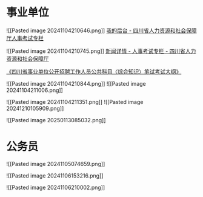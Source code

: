 # 事业单位

![[Pasted image 20241104210646.png]]
[我的后台 - 四川省人力资源和社会保障厅人事考试专栏](https://www.scpta.com.cn/user)

![[Pasted image 20241104210745.png]]
[新闻详情 - 人事考试专栏 - 四川省人力资源和社会保障厅](https://www.scpta.com.cn/content-61-ECC000A0E86D7A09AF3D6E1A415E8C7F)

[《四川省事业单位公开招聘工作人员公共科目〈综合知识〉笔试考试大纲》](https://www.kdocs.cn/l/crIIcON7EwTC)

![[Pasted image 20241104210844.png]]
![[Pasted image 20241104211006.png]]

![[Pasted image 20241104211351.png]]
![[Pasted image 20241210105909.png]]

![[Pasted image 20250113085032.png]]

# 公务员
![[Pasted image 20241105074659.png]]

![[Pasted image 20241106153216.png]]

![[Pasted image 20241106210002.png]]

